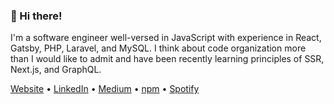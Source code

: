 <h3>👋 Hi there!</h3>

<p>
  I'm a software engineer well-versed in JavaScript with experience in React, Gatsby, PHP, Laravel, and MySQL. I think about code organization more than I would like to admit and have been recently learning principles of SSR, Next.js, and GraphQL.
</p>

<p>
  <a href="https://vandreleal.github.io" target="_blank">Website</a> •
  <a href="https://www.linkedin.com/in/vandre/" target="_blank">LinkedIn</a> •
  <a href="https://medium.com/@vandreleal" target="_blank">Medium</a> •
  <a href="https://www.npmjs.com/~vandreleal" target="_blank">npm</a> •
  <a href="https://open.spotify.com/user/vandrelc" target="_blank">Spotify</a>
</p>
